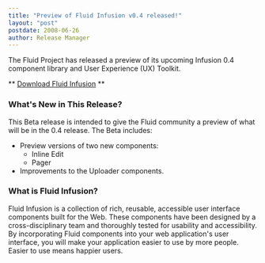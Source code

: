 ```yaml
---
title: "Preview of Fluid Infusion v0.4 released!"
layout: "post"
postdate: 2008-06-26
author: Release Manager
---
```

The Fluid Project has released a preview of its upcoming Infusion 0.4 component library and User Experience (UX) Toolkit. 

** [Download Fluid Infusion](https://github.com/fluid-project/infusion) **

<h3>What's New in This Release?</h3>

This Beta release is intended to give the Fluid community a preview of what will be in the 0.4 release. The Beta includes:<br />

<ul>
    <li>Preview versions of two new components:
    <ul>
        <li>Inline Edit</li>
        <li>Pager</li>
    </ul>
    </li>
    <li>Improvements to the Uploader components.</li>
</ul>

<h3>What is Fluid Infusion?</h3>

Fluid Infusion is a collection of rich, reusable, accessible user interface components built for the Web. These components have been designed by a cross-disciplinary team and thoroughly tested for usability and accessibility. By incorporating Fluid components into your web application's user interface, you will make your application easier to use by more people. Easier to use means happier users.